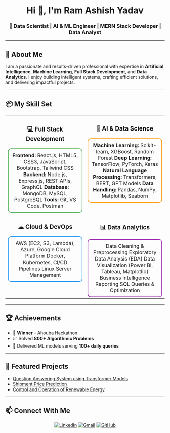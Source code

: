 <h1 align="center">Hi 👋, I'm Ram Ashish Yadav</h1>
<h3 align="center">🚀 Data Scientist | AI & ML Engineer | MERN Stack Developer | Data Analyst</h3>

---

## 🌟 About Me  
I am a passionate and results-driven professional with expertise in **Artificial Intelligence**, **Machine Learning**, **Full Stack Development**, and **Data Analytics**. I enjoy building intelligent systems, crafting efficient solutions, and delivering impactful projects.

---

## 📦 My Skill Set  

<div align="center">

<table>
<tr>
<td width="50%" align="center" valign="top">

### 💻 Full Stack Development  
<div style="border: 2px solid #4CAF50; border-radius: 10px; padding: 10px;">
<b>Frontend:</b> React.js, HTML5, CSS3, JavaScript, Bootstrap, Tailwind CSS  
<b>Backend:</b> Node.js, Express.js, REST APIs, GraphQL  
<b>Database:</b> MongoDB, MySQL, PostgreSQL  
<b>Tools:</b> Git, VS Code, Postman
</div>

</td>
<td width="50%" align="center" valign="top">

### 🤖 AI & Data Science  
<div style="border: 2px solid #FF9800; border-radius: 10px; padding: 10px;">
<b>Machine Learning:</b> Scikit-learn, XGBoost, Random Forest  
<b>Deep Learning:</b> TensorFlow, PyTorch, Keras  
<b>Natural Language Processing:</b> Transformers, BERT, GPT Models  
<b>Data Handling:</b> Pandas, NumPy, Matplotlib, Seaborn  
</div>

</td>
</tr>

<tr>
<td width="50%" align="center" valign="top">

### ☁ Cloud & DevOps  
<div style="border: 2px solid #2196F3; border-radius: 10px; padding: 10px;">
AWS (EC2, S3, Lambda), Azure, Google Cloud Platform  
Docker, Kubernetes, CI/CD Pipelines  
Linux Server Management
</div>

</td>
<td width="50%" align="center" valign="top">

### 📊 Data Analytics  
<div style="border: 2px solid #9C27B0; border-radius: 10px; padding: 10px;">
Data Cleaning & Preprocessing  
Exploratory Data Analysis (EDA)  
Data Visualization (Power BI, Tableau, Matplotlib)  
Business Intelligence Reporting  
SQL Queries & Optimization
</div>

</td>
</tr>
</table>
</div>

---

## 🏆 Achievements  
- 🥇 **Winner** – Ahouba Hackathon  
- 📈 Solved **800+ Algorithmic Problems**  
- 🚀 Delivered ML models serving **100+ daily queries**

---

## 📂 Featured Projects  
- [Question Answering System using Transformer Models](https://github.com/ramashishyadav108/Question-Answering-System-using-Transformer-Models)  
- [Shipment Price Prediction](https://github.com/ramashishyadav108/Shipment-Price-Prediction)  
- [Control and Operation of Renewable Energy](https://github.com/ramashishyadav108/Control-and-Operation-of-Renewable-Energy)  

---

## 📫 Connect With Me  
<p align="center">
<a href="https://www.linkedin.com/in/ramashishyadav108/" target="_blank"><img src="https://img.shields.io/badge/LinkedIn-blue?logo=linkedin&logoColor=white" alt="LinkedIn"></a>
<a href="mailto:ramashishyadav108@gmail.com"><img src="https://img.shields.io/badge/Email-D14836?logo=gmail&logoColor=white" alt="Gmail"></a>
<a href="https://github.com/ramashishyadav108" target="_blank"><img src="https://img.shields.io/badge/GitHub-000?logo=github&logoColor=white" alt="GitHub"></a>
</p>
